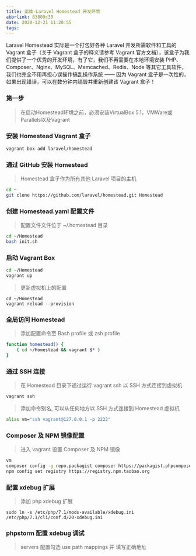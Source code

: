 ```yaml
---
title: 运维-Laravel Homestead 开发环境
abbrlink: 83809c30
date: 2020-12-21 11:20:55
tags:
---
```

Laravel Homestead 实际是一个打包好各种 Laravel 开发所需软件和工具的 Vagrant 盒子（关于 Vagrant 盒子的释义请参考 Vagrant 官方文档），该盒子为我们提供了一个优秀的开发环境，有了它，我们不再需要在本地环境安装 PHP、Composer、Nginx、MySQL、Memcached、Redis、Node 等其它工具软件，我们也完全不用再担心误操作搞乱操作系统 —— 因为 Vagrant 盒子是一次性的，如果出现错误，可以在数分钟内销毁并重新创建该 Vagrant 盒子！
<!-- more -->

### 第一步
> 在启动Homestead环境之前，必须安装VirtualBox 5.1，VMWare或Parallels以及Vagrant

### 安装 Homestead Vagrant 盒子

```bash
vagrant box add laravel/homestead
```

### 通过 GitHub 安装 Homestead

> Homestead 盒子作为所有其他 Laravel 项目的主机

```bash
cd ~
git clone https://github.com/laravel/homestead.git Homestead
```

### 创建 Homestead.yaml 配置文件

> 配置文件文件位于 ~/.homestead 目录

```bash
cd ~/Homestead
bash init.sh
```

### 启动 Vagrant Box

```bash
cd ~/Homestead
vagrant up
```

> 更新虚拟机上的配置

```
cd ~/Homestead
vagrant reload --provision
```

### 全局访问 Homestead

> 添加配置命令至 Bash profile 或 zsh profile

```bash
function homestead() {
    ( cd ~/Homestead && vagrant $* )
}
```

### 通过 SSH 连接

> 在 Homestead 目录下通过运行 vagrant ssh 以 SSH 方式连接到虚拟机

```bash
vagrant ssh
```

> 添加命令别名, 可以从任何地方以 SSH 方式连接到 Homestead 虚拟机

```bash
alias vm="ssh vagrant@127.0.0.1 -p 2222"
```

### Composer 及 NPM 镜像配置

> 进入 vagrant 设置 Composer 及 NPM 镜像

```bash
vm
composer config -g repo.packagist composer https://packagist.phpcomposer.com
npm config set registry https://registry.npm.taobao.org
```

### 配置 xdebug 扩展

> 添加 php xdebug 扩展

```
sudo ln -s /etc/php/7.1/mods-available/xdebug.ini /etc/php/7.1/cli/conf.d/20-xdebug.ini
```

### phpstorm 配置 xdebug 调试

> servers 配置勾选 use path mappings 并 填写正确地址

